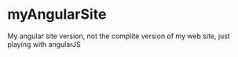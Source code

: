 # myAngularSite
My angular site version, not the complite version of my web site, just playing with angularJS
